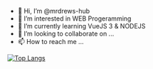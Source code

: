 - 👋 Hi, I’m @mrdrews-hub
- 👀 I’m interested in WEB Progeramming
- 🌱 I’m currently learning VueJS 3 & NODEJS
- 💞️ I’m looking to collaborate on ...
- 📫 How to reach me ...

[![Top Langs](https://github-readme-stats.vercel.app/api/top-langs/?username=mrdrews-hub&layout=compact)](https://github.com/mrdrews-hub)
<!---
mrdrews-hub/mrdrews-hub is a ✨ special ✨ repository because its `README.md` (this file) appears on your GitHub profile.
You can click the Preview link to take a look at your changes.
--->
